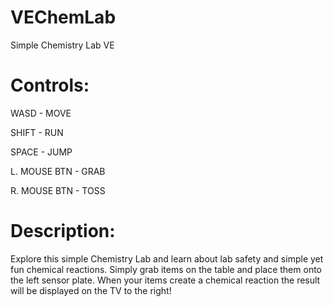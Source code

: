 # **VEChemLab**
Simple Chemistry Lab VE


# Controls:

WASD - MOVE

SHIFT - RUN

SPACE - JUMP

L. MOUSE BTN - GRAB

R. MOUSE BTN - TOSS


# Description:

Explore this simple Chemistry Lab and learn about lab safety and simple yet fun chemical reactions. Simply grab items on the table and place them onto the left sensor plate. When your items create a chemical reaction the result will be displayed on the TV to the right!
